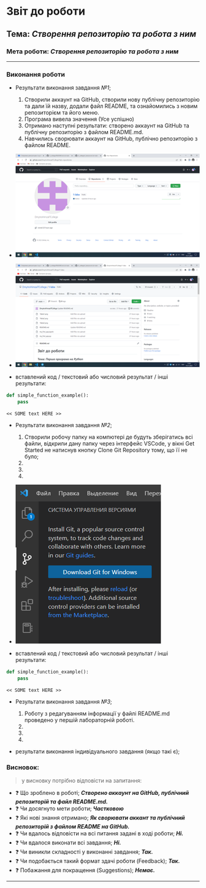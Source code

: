 # Звіт до роботи
## Тема: _Створення репозиторію та робота з ним_
### Мета роботи: _Створення репозиторію та робота з ним_
---
### Виконання роботи
- Результати виконання завдання *№1*;
    1. Створили аккаунт на GitHub, створили нову публічну репозиторію та дали їй назву, додали файл README, та ознайомились з новим репозиторієм та його меню.
    1. Програма вивела значення (Усе успішно) 
    1. Отримано наступні результати: створено аккаунт на GitHub та публічну репозиторію з файлом README.md.
    1. Навчились сворювати аккаунт на GitHub, публічно репозиторію з файлом README.
- ![2laba1](https://github.com/DmytroHimzaITCollege/2_laba/blob/main/2laba1.png?raw=true")
- ![2laba2](https://github.com/DmytroHimzaITCollege/2_laba/blob/main/2laba2.png?raw=true")

- вставлений код / текстовий або числовий результат / інші результати:
```python
def simple_function_example():
    pass
```
```text
<< SOME text HERE >>
```

- Результати виконання завдання *№2*;
    1. Створили робочу папку на компютері де будуть зберігатись всі файли, відкрили дану папку через інтерфейс VSCode, у вікні Get Started не натиснув кнопку Clone Git Repository тому, що її не було;
    1.  
    1. 
    1. 
- ![2laba3](https://github.com/DmytroHimzaITCollege/2_laba/blob/main/2laba3.png?raw=true")

- вставлений код / текстовий або числовий результат / інші результати:
```python
def simple_function_example():
    pass
```
```text
<< SOME text HERE >>
```

- Результати виконання завдання *№3*;
    1. Роботу з редагуванням інформації у файлі README.md проведено у першій лабораторній роботі.
    1.  
    1. 
    1. 

- результати виконання індивідуального завдання (якщо такі є);

### Висновок: 
> у висновку потрібно відповісти на запитання:
- :question: Що зроблено в роботі; ___Створено аккаунт на GitHub, публічний репозиторій та файл README.md.___
- :question: Чи досягнуто мети роботи; ___Частковою___
- :question: Які нові знання отримано; ___Як сворювати аккант та публічний репозиторій з файлом README на GitHub.___
- :question: Чи вдалось відповісти на всі питання задані в ході роботи; ___Ні.___
- :question: Чи вдалося виконати всі завдання; ___Ні.___
- :question: Чи виникли складності у виконанні завдання; ___Так.___
- :question: Чи подобається такий формат здачі роботи (Feedback); ___Так.___
- :question: Побажання для покращення (Suggestions); ___Немає.___
---
